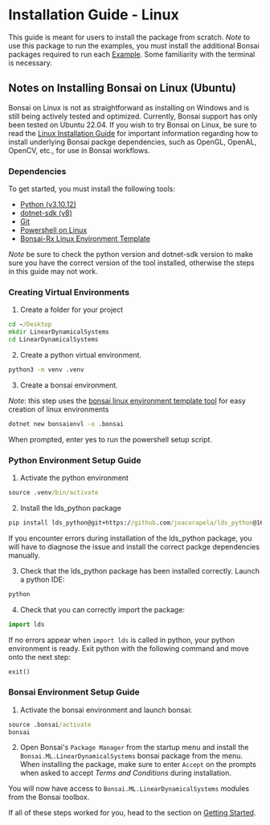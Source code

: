 # Installation Guide - Linux

This guide is meant for users to install the package from scratch. *Note* to use this package to run the examples, you must install the additional Bonsai packages required to run each [Example](../../../examples/README.md). Some familiarity with the terminal is necessary.

## Notes on Installing Bonsai on Linux (Ubuntu)

Bonsai on Linux is not as straightforward as installing on Windows and is still being actively tested and optimized. Currently, Bonsai support has only been tested on Ubuntu 22.04. If you wish to try Bonsai on Linux, be sure to read the [Linux Installation Guide](https://github.com/orgs/bonsai-rx/discussions/1101) for important information regarding how to install underlying Bonsai packge dependencies, such as OpenGL, OpenAL, OpenCV, etc., for use in Bonsai workflows.

### Dependencies

To get started, you must install the following tools:

- [Python (v3.10.12)](https://www.python.org/downloads/)
- [dotnet-sdk (v8)](https://dotnet.microsoft.com/en-us/download)
- [Git](https://git-scm.com/downloads)
- [Powershell on Linux](https://learn.microsoft.com/en-us/powershell/scripting/install/installing-powershell-on-linux?view=powershell-7.4)
- [Bonsai-Rx Linux Environment Template](https://github.com/ncguilbeault/bonsai-linux-environment-template)

*Note* be sure to check the python version and dotnet-sdk version to make sure you have the correct version of the tool installed, otherwise the steps in this guide may not work.

### Creating Virtual Environments

1. Create a folder for your project

```cmd
cd ~/Desktop
mkdir LinearDynamicalSystems
cd LinearDynamicalSystems
```

2. Create a python virtual environment.

```cmd
python3 -m venv .venv
```

3. Create a bonsai environment.

*Note*: this step uses the [bonsai linux environment template tool](https://github.com/ncguilbeault/bonsai-linux-environment-template) for easy creation of linux environments

```cmd
dotnet new bonsaienvl -o .bonsai
```

When prompted, enter yes to run the powershell setup script.

### Python Environment Setup Guide

1. Activate the python environment

```cmd
source .venv/bin/activate
```

2. Install the lds_python package

```cmd
pip install lds_python@git+https://github.com/joacorapela/lds_python@168d4c05bb4b014998c7d3a2a57d143244a44bdd
```

If you encounter errors during installation of the lds_python package, you will have to diagnose the issue and install the correct packge dependencies manually.

3. Check that the lds_python package has been installed correctly. Launch a python IDE:

```cmd
python
```

4. Check that you can correctly import the package:

```python
import lds
```

If no errors appear when `import lds` is called in python, your python environment is ready. Exit python with the following command and move onto the next step:

```python
exit()
```

### Bonsai Environment Setup Guide

1. Activate the bonsai environment and launch bonsai:

```cmd
source .bonsai/activate
bonsai
```

2. Open Bonsai's `Package Manager` from the startup menu and install the `Bonsai.ML.LinearDynamicalSystems` bonsai package from the menu. When installing the package, make sure to enter `Accept` on the prompts when asked to accept *Terms and Conditions* during installation.

You will now have access to `Bonsai.ML.LinearDynamicalSystems` modules from the Bonsai toolbox.

If all of these steps worked for you, head to the section on [Getting Started](lds-getting-started.md).
